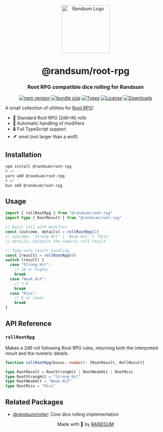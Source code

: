 <div align="center">
  <img width="150" height="150" src="https://raw.githubusercontent.com/RANDSUM/randsum/main/randsum/icon.webp" alt="Randsum Logo">
  <h1>@randsum/root-rpg</h1>
  <h3>Root RPG compatible dice rolling for Randsum</h3>

[![npm version](https://img.shields.io/npm/v/@randsum/root-rpg)](https://www.npmjs.com/package/@randsum/root-rpg)
[![bundle size](https://img.shields.io/bundlephobia/minzip/@randsum/root-rpg)](https://bundlephobia.com/package/@randsum/root-rpg)
[![Types](https://img.shields.io/npm/types/@randsum/root-rpg)](https://www.npmjs.com/package/@randsum/root-rpg)
[![License](https://img.shields.io/npm/l/@randsum/root-rpg)](https://github.com/RANDSUM/randsum/blob/main/LICENSE)
[![Downloads](https://img.shields.io/npm/dm/@randsum/root-rpg)](https://www.npmjs.com/package/@randsum/root-rpg)

</div>

A small collection of utilities for [Root RPG](https://magpiegames.com/collections/root)!

- 🎲 Standard Root RPG (2d6+N) rolls
- 🎯 Automatic handling of modifiers
- 🔒 Full TypeScript support
- 🪶 smol (not larger than a wolf)

## Installation

```bash
npm install @randsum/root-rpg
# or
yarn add @randsum/root-rpg
# or
bun add @randsum/root-rpg
```

## Usage

```typescript
import { rollRootRpg } from "@randsum/root-rpg"
import type { RootResult } from "@randsum/root-rpg"

// Basic roll with modifier
const [outcome, details] = rollRootRpg(2)
// outcome: 'Strong Hit' | 'Weak Hit' | 'Miss'
// details: Contains the numeric roll result

// Type-safe result handling
const [result] = rollRootRpg(0)
switch (result) {
  case "Strong Hit":
    // 10 or higher
    break
  case "Weak Hit":
    // 7-9
    break
  case "Miss":
    // 6 or lower
    break
}
```

## API Reference

### `rollRootRpg`

Makes a 2d6 roll following Root RPG rules, returning both the interpreted result and the numeric details.

```typescript
function rollRootRpg(bonus: number): [RootResult, RollResult]
```

```typescript
type RootResult = RootStrongHit | RootWeakHit | RootMiss
type RootStrongHit = "Strong Hit"
type RootWeakHit = "Weak Hit"
type RootMiss = "Miss"
```

## Related Packages

- [@randsum/roller](https://github.com/RANDSUM/randsum/tree/main/packages/roller): Core dice rolling implementation

<div align="center">
Made with 👹 by <a href="https://github.com/RANDSUM">RANDSUM</a>
</div>
